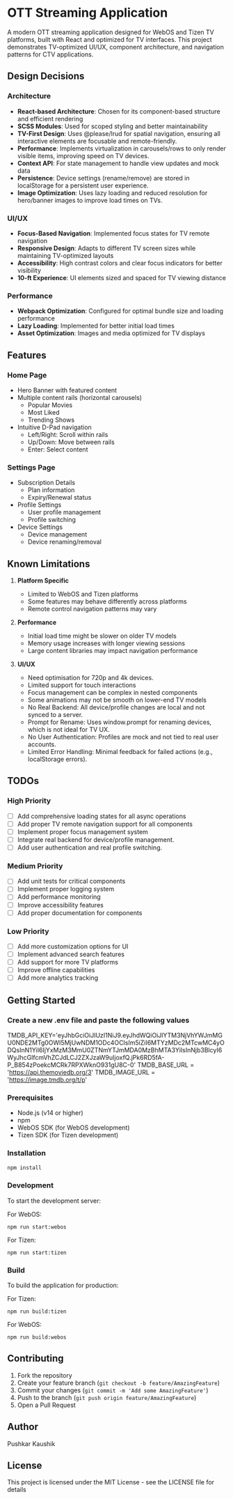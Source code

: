 # OTT Streaming Application

A modern OTT streaming application designed for WebOS and Tizen TV platforms, built with React and optimized for TV interfaces. This project demonstrates TV-optimized UI/UX, component architecture, and navigation patterns for CTV applications.

## Design Decisions

### Architecture
- **React-based Architecture**: Chosen for its component-based structure and efficient rendering
- **SCSS Modules**: Used for scoped styling and better maintainability
- **TV-First Design**:  Uses @please/lrud for spatial navigation, ensuring all interactive elements are focusable and remote-friendly.
- **Performance**: Implements virtualization in carousels/rows to only render visible items, improving speed on TV devices.
- **Context API**: For state management to handle view updates and mock data
- **Persistence**: Device settings (rename/remove) are stored in localStorage for a persistent user experience.
- **Image Optimization**: Uses lazy loading and reduced resolution for hero/banner images to improve load times on TVs.

### UI/UX
- **Focus-Based Navigation**: Implemented focus states for TV remote navigation
- **Responsive Design**: Adapts to different TV screen sizes while maintaining TV-optimized layouts
- **Accessibility**: High contrast colors and clear focus indicators for better visibility
- **10-ft Experience**: UI elements sized and spaced for TV viewing distance

### Performance
- **Webpack Optimization**: Configured for optimal bundle size and loading performance
- **Lazy Loading**: Implemented for better initial load times
- **Asset Optimization**: Images and media optimized for TV displays

## Features

### Home Page
- Hero Banner with featured content
- Multiple content rails (horizontal carousels)
  - Popular Movies
  - Most Liked
  - Trending Shows
- Intuitive D-Pad navigation
  - Left/Right: Scroll within rails
  - Up/Down: Move between rails
  - Enter: Select content

### Settings Page
- Subscription Details
  - Plan information
  - Expiry/Renewal status
- Profile Settings
  - User profile management
  - Profile switching
- Device Settings
  - Device management
  - Device renaming/removal

## Known Limitations

1. **Platform Specific**
   - Limited to WebOS and Tizen platforms
   - Some features may behave differently across platforms
   - Remote control navigation patterns may vary

2. **Performance**
   - Initial load time might be slower on older TV models
   - Memory usage increases with longer viewing sessions
   - Large content libraries may impact navigation performance

3. **UI/UX**
   - Need optimisation for 720p and 4k devices.
   - Limited support for touch interactions
   - Focus management can be complex in nested components
   - Some animations may not be smooth on lower-end TV models
   - No Real Backend: All device/profile changes are local and not synced to a server.
   - Prompt for Rename: Uses window.prompt for renaming devices, which is not ideal for TV UX.
   - No User Authentication: Profiles are mock and not tied to real user accounts.
   - Limited Error Handling: Minimal feedback for failed actions (e.g., localStorage errors).

## TODOs

### High Priority
- [ ] Add comprehensive loading states for all async operations
- [ ] Add proper TV remote navigation support for all components
- [ ] Implement proper focus management system
- [ ] Integrate real backend for device/profile management.
- [ ] Add user authentication and real profile switching.

### Medium Priority
- [ ] Add unit tests for critical components
- [ ] Implement proper logging system
- [ ] Add performance monitoring
- [ ] Improve accessibility features
- [ ] Add proper documentation for components

### Low Priority
- [ ] Add more customization options for UI
- [ ] Implement advanced search features
- [ ] Add support for more TV platforms
- [ ] Improve offline capabilities
- [ ] Add more analytics tracking

## Getting Started

### Create a new .env file and paste the following values

TMDB_API_KEY='eyJhbGciOiJIUzI1NiJ9.eyJhdWQiOiJlYTM3NjVhYWJmMGU0NDE2MTg0OWI5MjUwNDM1ODc4OCIsIm5iZiI6MTYzMDc2MTcwMC4yODQsInN1YiI6IjYxMzM3MmU0ZTNmYTJmMDA0MzBhMTA3YiIsInNjb3BlcyI6WyJhcGlfcmVhZCJdLCJ2ZXJzaW9uIjoxfQ.jPk6RD5fA-P_B854zPoekcMCRk7RPXWknO931gU8C-0'
TMDB_BASE_URL = 'https://api.themoviedb.org/3'
TMDB_IMAGE_URL = 'https://image.tmdb.org/t/p'

### Prerequisites
- Node.js (v14 or higher)
- npm 
- WebOS SDK (for WebOS development)
- Tizen SDK (for Tizen development)

### Installation
```bash
npm install
```

### Development

To start the development server:

For WebOS:
``` start command for WebOS
npm run start:webos
```

For Tizen:
``` start command for Tizen
npm run start:tizen
```

### Build

To build the application for production:

For Tizen:
``` build command for Tizen
npm run build:tizen
```
For WebOS:
``` build command for WebOS
npm run build:webos
```

## Contributing

1. Fork the repository
2. Create your feature branch (`git checkout -b feature/AmazingFeature`)
3. Commit your changes (`git commit -m 'Add some AmazingFeature'`)
4. Push to the branch (`git push origin feature/AmazingFeature`)
5. Open a Pull Request

## Author
Pushkar Kaushik

## License
This project is licensed under the MIT License - see the LICENSE file for details

